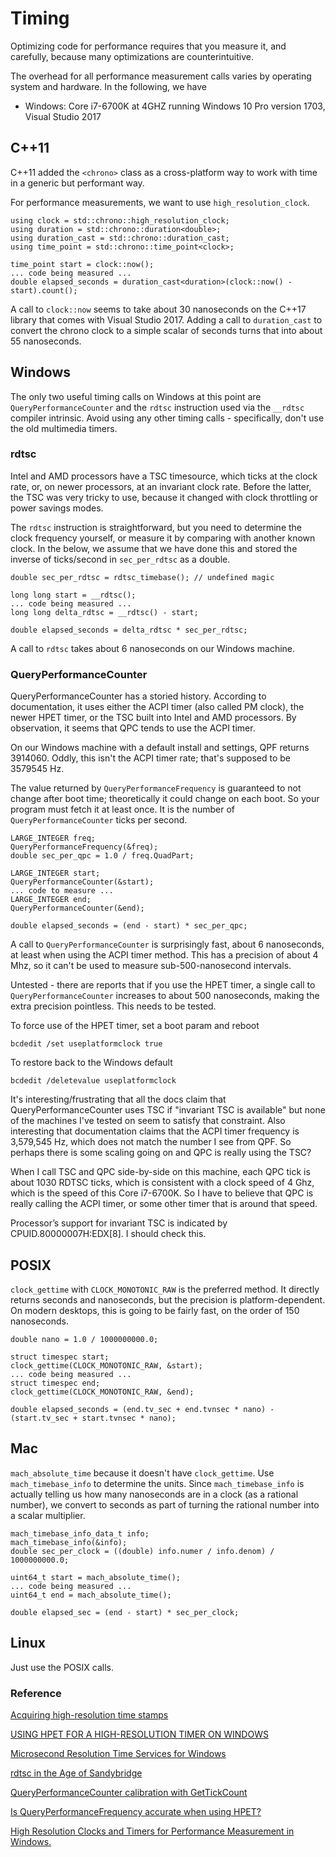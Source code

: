 # Timing

Optimizing code for performance requires that you measure it, and carefully, because many
optimizations are counterintuitive.

The overhead for all performance measurement calls varies by operating system and hardware.
In the following, we have

- Windows: Core i7-6700K at 4GHZ running Windows 10 Pro version 1703, Visual Studio 2017

## C++11

C++11 added the `<chrono>` class as a cross-platform way to work with time in a generic
but performant way.

For performance measurements, we want to use `high_resolution_clock`.

```
using clock = std::chrono::high_resolution_clock;
using duration = std::chrono::duration<double>;
using duration_cast = std::chrono::duration_cast;
using time_point = std::chrono::time_point<clock>;

time_point start = clock::now();
... code being measured ...
double elapsed_seconds = duration_cast<duration>(clock::now() - start).count();
```

A call to `clock::now` seems to take about 30 nanoseconds on the C++17 library that comes with
Visual Studio 2017. Adding a call to `duration_cast` to convert the chrono clock to a simple
scalar of seconds turns that into about 55 nanoseconds.

## Windows

The only two useful timing calls on Windows at this point are `QueryPerformanceCounter`
and the `rdtsc` instruction used via the `__rdtsc` compiler intrinsic. Avoid using any
other timing calls - specifically, don't use the old multimedia timers.

### rdtsc

Intel and AMD processors have a TSC timesource, which ticks at the clock rate, or, on newer
processors, at an invariant clock rate. Before the latter, the TSC was very tricky to use,
because it changed with clock throttling or power savings modes.

The `rdtsc` instruction is straightforward, but you need to determine the clock frequency
yourself, or measure it by comparing with another known clock. In the below, we assume that
we have done this and stored the inverse of ticks/second in `sec_per_rdtsc` as a double.

```
double sec_per_rdtsc = rdtsc_timebase(); // undefined magic

long long start = __rdtsc();
... code being measured ...
long long delta_rdtsc = __rdtsc() - start;

double elapsed_seconds = delta_rdtsc * sec_per_rdtsc;
```

A call to `rdtsc` takes about 6 nanoseconds on our Windows machine.

### QueryPerformanceCounter

QueryPerformanceCounter has a storied history. According to documentation, it uses either
the ACPI timer (also called PM clock), the newer HPET timer, or the TSC built into Intel
and AMD processors. By observation, it seems that QPC tends to use the ACPI timer.

On our Windows machine with a default install and settings, QPF returns 3914060. Oddly, this
isn't the ACPI timer rate; that's supposed to be 3579545 Hz.

The value returned by `QueryPerformanceFrequency` is guaranteed to not change after boot time;
theoretically it could change on each boot. So your program must fetch it at least once. It is
the number of `QueryPerformanceCounter` ticks per second.

```
LARGE_INTEGER freq;
QueryPerformanceFrequency(&freq);
double sec_per_qpc = 1.0 / freq.QuadPart;

LARGE_INTEGER start;
QueryPerformanceCounter(&start);
... code to measure ...
LARGE_INTEGER end;
QueryPerformanceCounter(&end);

double elapsed_seconds = (end - start) * sec_per_qpc;
```

A call to `QueryPerformanceCounter` is surprisingly fast, about 6 nanoseconds, at least when
using the ACPI timer method. This has a precision of about 4 Mhz, so it can't be used to
measure sub-500-nanosecond intervals.

Untested - there are reports that if you use the HPET timer, a single call to
`QueryPerformanceCounter` increases to about 500 nanoseconds, making the extra precision
pointless. This needs to be tested.

To force use of the HPET timer, set a boot param and reboot

```
bcdedit /set useplatformclock true
```

To restore back to the Windows default

```
bcdedit /deletevalue useplatformclock
```

It's interesting/frustrating that all the docs claim that QueryPerformanceCounter uses TSC if
"invariant TSC is available" but none of the machines I've tested on seem to satisfy that
constraint. Also interesting that documentation claims that the ACPI timer frequency is
3,579,545 Hz, which does not match the number I see from QPF. So perhaps there is some scaling
going on and QPC is really using the TSC?

When I call TSC and QPC side-by-side on this machine, each QPC tick is about 1030 RDTSC
ticks, which is consistent with a clock speed of 4 Ghz, which is the speed of this Core i7-6700K.
So I have to believe that QPC is really calling the ACPI timer, or some other timer that is
around that speed.

Processor’s support for invariant TSC is indicated by CPUID.80000007H:EDX[8]. I should check this.

## POSIX

`clock_gettime` with `CLOCK_MONOTONIC_RAW` is the preferred method. It directly returns seconds
and nanoseconds, but the precision is platform-dependent. On modern desktops, this is going to
be fairly fast, on the order of 150 nanoseconds.

```
double nano = 1.0 / 1000000000.0;

struct timespec start;
clock_gettime(CLOCK_MONOTONIC_RAW, &start);
... code being measured ...
struct timespec end;
clock_gettime(CLOCK_MONOTONIC_RAW, &end);

double elapsed_seconds = (end.tv_sec + end.tvnsec * nano) - (start.tv_sec + start.tvnsec * nano);
```

## Mac

`mach_absolute_time` because it doesn't have `clock_gettime`. Use `mach_timebase_info` to
determine the units. Since `mach_timebase_info` is actually telling us how many nanoseconds
are in a clock (as a rational number), we convert to seconds as part of turning the rational
number into a scalar multiplier.

```
mach_timebase_info_data_t info;
mach_timebase_info(&info);
double sec_per_clock = ((double) info.numer / info.denom) / 1000000000.0;

uint64_t start = mach_absolute_time();
... code being measured ...
uint64_t end = mach_absolute_time();

double elapsed_sec = (end - start) * sec_per_clock;
```

## Linux

Just use the POSIX calls.

### Reference

[Acquiring high-resolution time stamps](https://msdn.microsoft.com/en-us/library/windows/desktop/dn553408(v=vs.85).aspx)

[USING HPET FOR A HIGH-RESOLUTION TIMER ON WINDOWS](http://blog.bfitz.us/?p=848)

[Microsecond Resolution Time Services for Windows](http://www.windowstimestamp.com/description)

[rdtsc in the Age of Sandybridge](https://randomascii.wordpress.com/2011/07/29/rdtsc-in-the-age-of-sandybridge/)

[QueryPerformanceCounter calibration with GetTickCount](https://www.janbambas.cz/queryperformancecounter-calibration-with-gettickcount/)

[Is QueryPerformanceFrequency accurate when using HPET?](https://stackoverflow.com/questions/22942123/is-queryperformancefrequency-accurate-when-using-hpet)

[High Resolution Clocks and Timers for Performance Measurement in Windows.](http://computerperformancebydesign.com/high-resolution-clocks-and-timers-for-performance-measurement-in-windows/)
